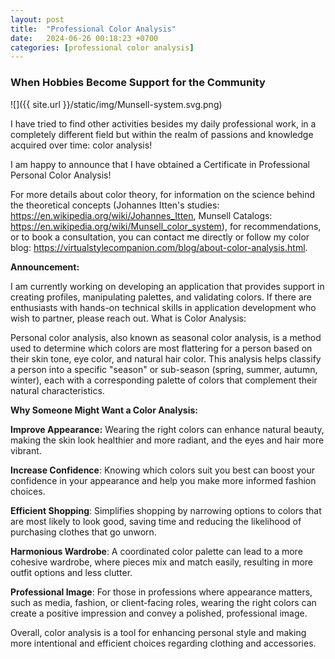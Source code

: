 ```yaml
---
layout: post
title:  "Professional Color Analysis"
date:   2024-06-26 00:18:23 +0700
categories: [professional color analysis]
---
```


### When Hobbies Become Support for the Community


![]({{ site.url }}/static/img/Munsell-system.svg.png)

I have tried to find other activities besides my daily professional work, in a completely different field but within the realm of passions and knowledge acquired over time: color analysis!

I am happy to announce that I have obtained a Certificate in Professional Personal Color Analysis!

For more details about color theory, for information on the science behind the theoretical concepts (Johannes Itten's studies: https://en.wikipedia.org/wiki/Johannes_Itten, Munsell Catalogs: https://en.wikipedia.org/wiki/Munsell_color_system), for recommendations, or to book a consultation, you can contact me directly or follow my color blog: https://virtualstylecompanion.com/blog/about-color-analysis.html.

**Announcement:**

I am currently working on developing an application that provides support in creating profiles, manipulating palettes, and validating colors. If there are enthusiasts with hands-on technical skills in application development who wish to partner, please reach out.
What is Color Analysis:

Personal color analysis, also known as seasonal color analysis, is a method used to determine which colors are most flattering for a person based on their skin tone, eye color, and natural hair color. This analysis helps classify a person into a specific "season" or sub-season (spring, summer, autumn, winter), each with a corresponding palette of colors that complement their natural characteristics.


**Why Someone Might Want a Color Analysis:**

**Improve Appearance:** Wearing the right colors can enhance natural beauty, making the skin look healthier and more radiant, and the eyes and hair more vibrant.

**Increase Confidence**: Knowing which colors suit you best can boost your confidence in your appearance and help you make more informed fashion choices.

**Efficient Shopping**: Simplifies shopping by narrowing options to colors that are most likely to look good, saving time and reducing the likelihood of purchasing clothes that go unworn.

**Harmonious Wardrobe**: A coordinated color palette can lead to a more cohesive wardrobe, where pieces mix and match easily, resulting in more outfit options and less clutter.

**Professional Image**: For those in professions where appearance matters, such as media, fashion, or client-facing roles, wearing the right colors can create a positive impression and convey a polished, professional image.

Overall, color analysis is a tool for enhancing personal style and making more intentional and efficient choices regarding clothing and accessories.